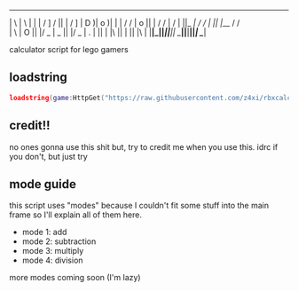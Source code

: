  ____   ____   __ __     __   ____  _         __ 
|    \ |    \ |  |  |   /  ] /    || |       /  ]
|  D  )|  o  )|  |  |  /  / |  o  || |      /  / 
|    / |     ||_   _| /  /  |     || |___  /  /  
|    \ |  O  ||     |/   \_ |  _  ||     |/   \_ 
|  .  \|     ||  |  |\     ||  |  ||     |\     |
|__|\_||_____||__|__| \____||__|__||_____| \____| 

calculator script for lego gamers

## loadstring
```lua
loadstring(game:HttpGet("https://raw.githubusercontent.com/z4xi/rbxcalc/main/main.lua"))()
```

## credit!!
no ones gonna use this shit but,
try to credit me when you use this.
idrc if you don't, but just try

## mode guide
this script uses "modes" because I couldn't fit some stuff into the main frame so I'll explain all of them here.

- mode 1: add
- mode 2: subtraction
- mode 3: multiply
- mode 4: division

more modes coming soon (I'm lazy)
